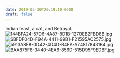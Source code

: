 ```yaml
---
date: 2019-05-30T20:19:10-0600
draft: false
---
```


Indian feast, a cat, and Betrayal. ![144BFA24-5796-4A87-8D1B-1270EB2FBD8B.jpg](http://ianwhitney.micro.blog/uploads/2019/cbceb9bc3f.jpg) ![6BFDF04D-F94A-4411-99B1-F21595AC2575.jpg](http://ianwhitney.micro.blog/uploads/2019/a27bc95658.jpg) ![5913A8E8-0D42-4D4D-B4EA-A748178431B4.jpg](http://ianwhitney.micro.blog/uploads/2019/28cb855850.jpg) ![BAA875F8-3440-4EA6-856D-515D95F9EDBF.jpg](http://ianwhitney.micro.blog/uploads/2019/0dbfe391ba.jpg)

